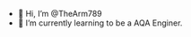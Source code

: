 - 👋 Hi, I’m @TheArm789
- 🌱 I’m currently learning to be a AQA Enginer.



<!---
TheArm789/TheArm789 is a ✨ special ✨ repository because its `README.md` (this file) appears on your GitHub profile.
You can click the Preview link to take a look at your changes.
--->
